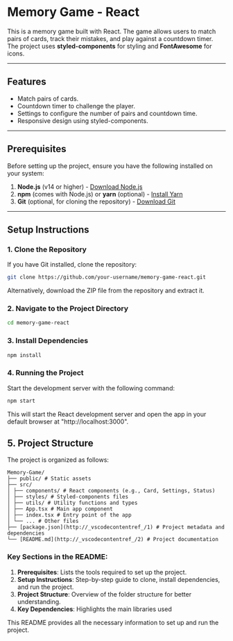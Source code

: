 # Memory Game - React

This is a memory game built with React. The game allows users to match pairs of cards, track their mistakes, and play against a countdown timer. The project uses **styled-components** for styling and **FontAwesome** for icons.

---

## Features

- Match pairs of cards.
- Countdown timer to challenge the player.
- Settings to configure the number of pairs and countdown time.
- Responsive design using styled-components.

---

## Prerequisites

Before setting up the project, ensure you have the following installed on your system:

1. **Node.js** (v14 or higher) - [Download Node.js](https://nodejs.org/)
2. **npm** (comes with Node.js) or **yarn** (optional) - [Install Yarn](https://yarnpkg.com/)
3. **Git** (optional, for cloning the repository) - [Download Git](https://git-scm.com/)

---

## Setup Instructions

### 1. Clone the Repository

If you have Git installed, clone the repository:

```bash
git clone https://github.com/your-username/memory-game-react.git
```

Alternatively, download the ZIP file from the repository and extract it.

### 2. Navigate to the Project Directory

```bash
cd memory-game-react
```

### 3. Install Dependencies

```bash
npm install
```

### 4. Running the Project

Start the development server with the following command:

```bash
npm start
```

This will start the React development server and open the app in your default browser at "http://localhost:3000".

## 5. Project Structure

The project is organized as follows:

```
Memory-Game/
├── public/ # Static assets
├── src/
│ ├── components/ # React components (e.g., Card, Settings, Status)
│ ├── styles/ # Styled-components files
│ ├── utils/ # Utility functions and types
│ ├── App.tsx # Main app component
│ ├── index.tsx # Entry point of the app
│ └── ... # Other files
├── [package.json](http://_vscodecontentref_/1) # Project metadata and dependencies
└── [README.md](http://_vscodecontentref_/2) # Project documentation
```

### Key Sections in the README:

1. **Prerequisites**: Lists the tools required to set up the project.
2. **Setup Instructions**: Step-by-step guide to clone, install dependencies, and run the project.
3. **Project Structure**: Overview of the folder structure for better understanding.
4. **Key Dependencies**: Highlights the main libraries used

This README provides all the necessary information to set up and run the project.
